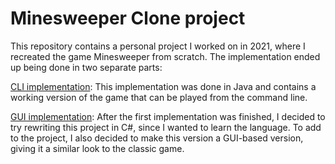 # Minesweeper Clone project

This repository contains a personal project I worked on in 2021, where I
recreated the game Minesweeper from scratch. The implementation ended up being
done in two separate parts:

[CLI implementation](minesweeper): This implementation was done in
Java and contains a working version of the game that can be played from the
command line.

[GUI implementation](<Minesweeper Clone>): After the first implementation was
finished, I decided to try rewriting this project in C#, since I wanted to
learn the language. To add to the project, I also decided to make this version
a GUI-based version, giving it a similar look to the classic game.